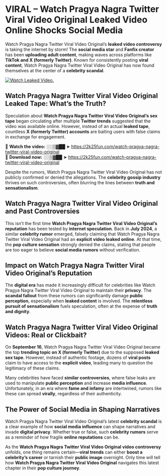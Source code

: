 # VIRAL – Watch Pragya Nagra Twitter Viral Video Original Leaked Video Online Shocks Social Media 

Watch Pragya Nagra Twitter Viral Video Original’s **leaked video controversy** is taking the internet by storm! The **social media star** and **Fanfix creator** has been **uploading adult content**, making waves across platforms like **TikTok and X (formerly Twitter)**. Known for consistently posting **viral content**, Watch Pragya Nagra Twitter Viral Video Original has now found themselves at the center of a **celebrity scandal**.  

[![Watch Leaked Video.](https://miro.medium.com/v2/resize:fit:828/format:webp/1*cilzJN44JGOrTw9NJCrNHA.gif "Watch Leaked Video")](https://2k25fun.com/watch-pragya-nagra-twitter-viral-video-original)

## **Watch Pragya Nagra Twitter Viral Video Original Leaked Tape: What’s the Truth?**  
Speculation about **Watch Pragya Nagra Twitter Viral Video Original’s sex tape** began circulating after multiple **Twitter trends** suggested that the video was available online. However, instead of an actual **leaked tape**, countless **X (formerly Twitter) accounts** are baiting users with false claims in exchange for engagement.  

🔹 **Watch the video:** ░░▒▓██ ➤ https://2k25fun.com/watch-pragya-nagra-twitter-viral-video-original  
🔹 **Download now:** ░░▒▓██ ➤ https://2k25fun.com/watch-pragya-nagra-twitter-viral-video-original  

Despite the rumors, Watch Pragya Nagra Twitter Viral Video Original has not publicly confirmed or denied the allegations. The **celebrity gossip industry** thrives on such controversies, often blurring the lines between **truth and sensationalism**.  

## **Watch Pragya Nagra Twitter Viral Video Original and Past Controversies**  
This isn’t the first time **Watch Pragya Nagra Twitter Viral Video Original’s reputation** has been tested by **internet speculation**. Back in **July 2024**, a similar **celebrity rumor** emerged, falsely claiming that Watch Pragya Nagra Twitter Viral Video Original had an **explicit video leaked online**. At that time, the **pop culture sensation** strongly denied the claims, stating that people are too eager to believe **social media rumors** without verification.  

## **Impact on Watch Pragya Nagra Twitter Viral Video Original’s Reputation**  
The **digital era** has made it increasingly difficult for celebrities like Watch Pragya Nagra Twitter Viral Video Original to maintain their **privacy**. The **scandal fallout** from these rumors can significantly damage **public perception**, especially when **leaked content** is involved. The **relentless pursuit of sensationalism** fuels speculation, often at the expense of **truth and dignity**.  

## **Watch Pragya Nagra Twitter Viral Video Original Videos: Real or Clickbait?**  
On **September 16**, Watch Pragya Nagra Twitter Viral Video Original became the top **trending topic on X (formerly Twitter)** due to the supposed **leaked sex tape**. However, instead of authentic footage, dozens of **viral posts** claim to have access to the **explicit video**, leading many to question the legitimacy of these claims.  

Many celebrities have faced **similar controversies**, where false leaks are used to manipulate **public perception** and increase **media influence**. Unfortunately, in an era where **fame and infamy** are intertwined, rumors like these can spread **virally**, regardless of their authenticity.  

## **The Power of Social Media in Shaping Narratives**  
Watch Pragya Nagra Twitter Viral Video Original’s latest **celebrity scandal** is a clear example of how **social media influence** can shape narratives and invade **digital privacy**. Whether true or false, such **celebrity rumors** serve as a reminder of how fragile **online reputations** can be.  

As the **Watch Pragya Nagra Twitter Viral Video Original video controversy** unfolds, one thing remains certain—**viral trends** can either **boost a celebrity’s career** or tarnish their **public image** overnight. Only time will tell how **Watch Pragya Nagra Twitter Viral Video Original** navigates this latest chapter in their **pop culture journey**. 